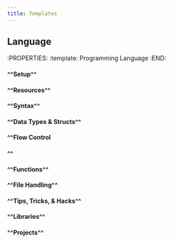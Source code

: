 ```yaml
---
title: Templates
---
```


## **Language**
:PROPERTIES:
:template: Programming Language
:END:
#### ^^Setup^^
#### ^^Resources^^
#### ^^Syntax^^
#### ^^Data Types & Structs^^
#### ^^Flow Control
#### ^^
#### ^^Functions^^
#### ^^File Handling^^
#### ^^Tips, Tricks, & Hacks^^
#### ^^Libraries^^
#### ^^Projects^^